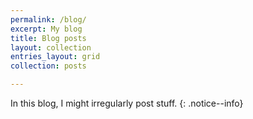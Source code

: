 ```yaml
---
permalink: /blog/
excerpt: My blog
title: Blog posts
layout: collection
entries_layout: grid
collection: posts

---
```


In this blog, I might irregularly post stuff.
{: .notice--info}

<!-- {% capture written_year %}'None'{% endcapture %}
{% for post in site.posts %}
  {% capture year %}{{ post.date | date: '%Y' }}{% endcapture %}
  {% if year != written_year %}
    {% include archive-subtitle.html subtitle=year %}
    {% capture written_year %}{{ year }}{% endcapture %}
  {% endif %}
  {% include archive-single.html %}
{% endfor %} -->

